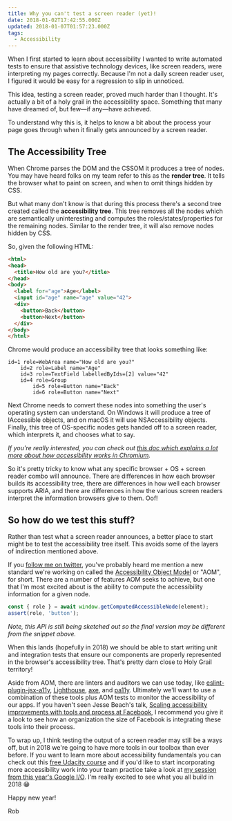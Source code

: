 ```yaml
---
title: Why you can't test a screen reader (yet)!
date: 2018-01-02T17:42:55.000Z
updated: 2018-01-07T01:57:23.000Z
tags:
  - Accessibility
---
```


When I first started to learn about accessibility I wanted to write automated tests to ensure that assistive technology devices, like screen readers, were interpreting my pages correctly. Because I'm not a daily screen reader user, I figured it would be easy for a regression to slip in unnoticed.

This idea, testing a screen reader, proved much harder than I thought. It's actually a bit of a holy grail in the accessibility space. Something that many have dreamed of, but few—if any—have achieved.

To understand why this is, it helps to know a bit about the process your page goes through when it finally gets announced by a screen reader.

## The Accessibility Tree

When Chrome parses the DOM and the CSSOM it produces a tree of nodes. You may have heard folks on my team refer to this as the **render tree**. It tells the browser what to paint on screen, and when to omit things hidden by CSS.

But what many don't know is that during this process there's a second tree created called the **accessibility tree**. This tree removes all the nodes which are semantically uninteresting and computes the roles/states/properties for the remaining nodes. Similar to the render tree, it will also remove nodes hidden by CSS.

So, given the following HTML:

```html
<html>
<head>
  <title>How old are you?</title>
</head>
<body>
  <label for="age">Age</label>
  <input id="age" name="age" value="42">
  <div>
    <button>Back</button>
    <button>Next</button>
  </div>
</body>
</html>
```
    

Chrome would produce an accessibility tree that looks something like:

```text
id=1 role=WebArea name="How old are you?"
    id=2 role=Label name="Age"
    id=3 role=TextField labelledByIds=[2] value="42"
    id=4 role=Group
        id=5 role=Button name="Back"
        id=6 role=Button name="Next"
```
    

Next Chrome needs to convert these nodes into something the user's operating system can understand. On Windows it will produce a tree of IAccessible objects, and on macOS it will use NSAccessibility objects. Finally, this tree of OS-specific nodes gets handed off to a screen reader, which interprets it, and chooses what to say.

*If you're really interested, you can check out [this doc which explains a lot more about how accessibility works in Chromium](https://chromium.googlesource.com/chromium/src/+/lkgr/docs/accessibility/overview.md).*

So it's pretty tricky to know what any specific browser + OS + screen reader combo will announce. There are differences in how each browser builds its accessibility tree, there are differences in how well each browser supports ARIA, and there are differences in how the various screen readers interpret the information browsers give to them. Oof!

## So how do we test this stuff?

Rather than test what a screen reader announces, a better place to start might be to test the accessibility tree itself. This avoids some of the layers of indirection mentioned above.

If you [follow me on twitter](https://twitter.com/rob_dodson), you've probably heard me mention a new standard we're working on called the [Accessibility Object Model](https://github.com/wicg/aom) or "AOM", for short. There are a number of features AOM seeks to achieve, but one that I'm most excited about is the ability to compute the accessibility information for a given node.

```js
const { role } = await window.getComputedAccessibleNode(element);
assert(role, 'button');
```

*Note, this API is still being sketched out so the final version may be different from the snippet above.*

When this lands (hopefully in 2018) we should be able to start writing unit and integration tests that ensure our components are properly represented in the browser's accessibility tree. That's pretty darn close to Holy Grail territory!

Aside from AOM, there are linters and auditors we can use today, like [eslint-plugin-jsx-a11y](https://github.com/evcohen/eslint-plugin-jsx-a11y), [Lighthouse](https://developers.google.com/web/tools/lighthouse/), [axe](https://github.com/dequelabs/axe-core), and [pa11y](http://pa11y.org/). Ultimately we'll want to use a combination of these tools plus AOM tests to monitor the accessibility of our apps. If you haven't seen Jesse Beach's talk, [Scaling accessibility improvements with tools and process at Facebook](https://www.youtube.com/watch?v=vmA4TS3IbVQ), I recommend you give it a look to see how an organization the size of Facebook is integrating these tools into their process.

To wrap up, I think testing the output of a screen reader may still be a ways off, but in 2018 we're going to have more tools in our toolbox than ever before. If you want to learn more about accessibility fundamentals you can check out this [free Udacity course](https://bit.ly/web-a11y) and if you'd like to start incorporating more accessibility work into your team practice take a look at [my session from this year's Google I/O](https://www.youtube.com/watch?v=A5XzoDT37iM). I'm really excited to see what you all build in 2018 😁

Happy new year!

Rob
